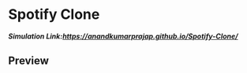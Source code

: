 # Spotify Clone 
***Simulation Link:https://anandkumarprajap.github.io/Spotify-Clone/***
## Preview 
